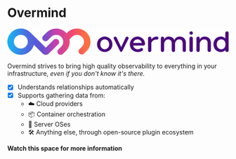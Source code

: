 # Overmind

![logo](./img/logo-name.png)

Overmind strives to bring high quality observability to everything in your infrastructure, *even if you don't know it's there.*

* [x] Understands relationships automatically
* [x] Supports gathering data from:
    * ☁️ Cloud providers
    * 📦 Container orchestration
    * 🏢 Server OSes
    * 🛠 Anything else, through open-source plugin ecosystem

**Watch this space for more information**